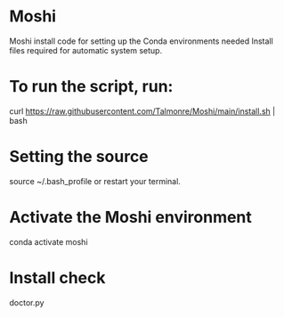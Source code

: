 # Moshi
Moshi install code for setting up the Conda environments needed
Install files required for automatic system setup. 

# To run the script, run:
curl https://raw.githubusercontent.com/Talmonre/Moshi/main/install.sh | bash

# Setting the source
source ~/.bash_profile or restart your terminal. 

# Activate the Moshi environment
conda activate moshi

# Install check
doctor.py

